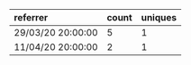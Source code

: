 | referrer          | count | uniques |
| :---------------- | :---- | :------ |
| 29/03/20 20:00:00 | 5     | 1       |
| 11/04/20 20:00:00 | 2     | 1       |